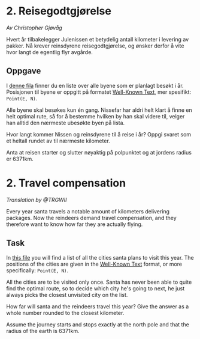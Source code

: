 # 2. Reisegodtgjørelse

_Av Christopher Gjøvåg_

Hvert år tilbakelegger Julenissen et betydelig antall kilometer i levering av pakker.
Nå krever reinsdyrene reisegodtgjørelse, og ønsker derfor å vite hvor langt de egentlig flyr avgårde.

## Oppgave

I [denne fila][input] finner du en liste over alle byene som er planlagt besøkt i år.
Posisjonen til byene er oppgitt på formatet [Well-Known Text][wkt], mer spesifikt: `Point(E, N)`.

Alle byene skal besøkes kun én gang.
Nissefar har aldri helt klart å finne en helt optimal rute, så for å bestemme hvilken by han skal videre til, velger han alltid den nærmeste ubesøkte byen på lista.

Hvor langt kommer Nissen og reinsdyrene til å reise i år?
Oppgi svaret som et heltall rundet av til nærmeste kilometer.

Anta at reisen starter og slutter nøyaktig på polpunktet og at jordens radius er 6371km.

# 2. Travel compensation

_Translation by @TRGWII_

Every year santa travels a notable amount of kilometers delivering packages.
Now the reindeers demand travel compensation, and they therefore want to know how far they are actually flying.

## Task

In [this file][input] you will find a list of all the cities santa plans to visit this year.
The positions of the cities are given in the [Well-Known Text][wkt] format, or more specifically: `Point(E, N)`.

All the cities are to be visited only once.
Santa has never been able to quite find the optimal route, so to decide which city he's going to next, he just always picks the closest unvisited city on the list.

How far will santa and the reindeers travel this year?
Give the answer as a whole number rounded to the closest kilometer.

Assume the journey starts and stops exactly at the north pole and that the radius of the earth is 6371km.

[input]: https://julekalender-backend.knowit.no/rails/active_storage/blobs/redirect/eyJfcmFpbHMiOnsibWVzc2FnZSI6IkJBaHBOUT09IiwiZXhwIjpudWxsLCJwdXIiOiJibG9iX2lkIn19--7bb23c39ab7eb5b367e3b0841b86e0667756397f/cities.csv?disposition=inline
[wkt]: https://en.wikipedia.org/wiki/Well-known_text_representation_of_geometry
